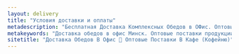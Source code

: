 ```yaml
---
layout: delivery
title: "Условия доставки и оплаты"
metadescription: "Бесплатная Доставка Комплексных Обедов в ОФис. Оптовые Мелкооптовые поставки Продуктов Питания для Кафе Кофейни. Выгодные цены. Скидки | ХаусФреш Минск Беларусь"
metakeywords: "Доставка обедов в офис Минск. Оптовые поставки продукции в кафе кофейни Минск"
sitetitle: "Доставка Обедов В Офис 🚚 Оптовые Поставки В Кафе (Кофейню)"
---
```



